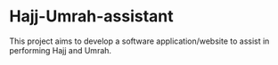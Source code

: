 # Hajj-Umrah-assistant
This project aims to develop a software application/website to assist in performing Hajj and Umrah.
